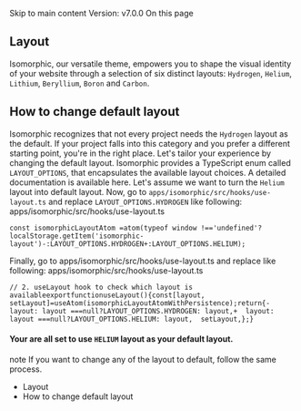 Skip to main content
Version: v7.0.0
On this page
## Layout​
Isomorphic, our versatile theme, empowers you to shape the visual identity of your website through a selection of six distinct layouts: `Hydrogen`, `Helium`, `Lithium`, `Beryllium`, `Boron` and `Carbon`.
## How to change default layout​
Isomorphic recognizes that not every project needs the `Hydrogen` layout as the default. If your project falls into this category and you prefer a different starting point, you're in the right place. Let's tailor your experience by changing the default layout.
Isomorphic provides a TypeScript enum called `LAYOUT_OPTIONS`, that encapsulates the available layout choices. A detailed documentation is available here.
Let's assume we want to turn the `Helium` layout into default layout.
Now, go to `apps/isomorphic/src/hooks/use-layout.ts` and replace `LAYOUT_OPTIONS.HYDROGEN` like following:
apps/isomorphic/src/hooks/use-layout.ts
```
const isomorphicLayoutAtom =atom(typeof window !=='undefined'? localStorage.getItem('isomorphic-layout')-:LAYOUT_OPTIONS.HYDROGEN+:LAYOUT_OPTIONS.HELIUM);
```

Finally, go to apps/isomorphic/src/hooks/use-layout.ts and replace like following:
apps/isomorphic/src/hooks/use-layout.ts
```
// 2. useLayout hook to check which layout is availableexportfunctionuseLayout(){const[layout, setLayout]=useAtom(isomorphicLayoutAtomWithPersistence);return{-  layout: layout ===null?LAYOUT_OPTIONS.HYDROGEN: layout,+  layout: layout ===null?LAYOUT_OPTIONS.HELIUM: layout,  setLayout,};}
```

#### Your are all set to use `HELIUM` layout as your default layout.​
note
If you want to change any of the layout to default, follow the same process.
  * Layout
  * How to change default layout


